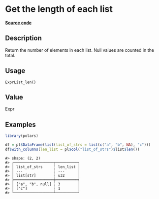 

# Get the length of each list

[**Source code**](https://github.com/pola-rs/r-polars/tree/8dac37e8bf89bcd080a13d0ed20dd1dc2bee615f/R/expr__list.R#L11)

## Description

Return the number of elements in each list. Null values are counted in
the total.

## Usage

<pre><code class='language-R'>ExprList_len()
</code></pre>

## Value

Expr

## Examples

``` r
library(polars)

df = pl$DataFrame(list(list_of_strs = list(c("a", "b", NA), "c")))
df$with_columns(len_list = pl$col("list_of_strs")$list$len())
```

    #> shape: (2, 2)
    #> ┌──────────────────┬──────────┐
    #> │ list_of_strs     ┆ len_list │
    #> │ ---              ┆ ---      │
    #> │ list[str]        ┆ u32      │
    #> ╞══════════════════╪══════════╡
    #> │ ["a", "b", null] ┆ 3        │
    #> │ ["c"]            ┆ 1        │
    #> └──────────────────┴──────────┘
